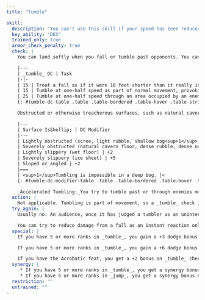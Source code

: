 ```yaml
---
title: "Tumble"

skill:
  description: "You can't use this skill if your speed has been reduced by armor, excess equipment, or loot."
  key_ability: "DEX"
  trained_only: true
  armor_check_penalty: true
  check: |
    You can land softly when you fall or tumble past opponents. You can also tumble to entertain an audience (as though using the _perform_ skill). The DCs for various tasks involving the _tumble_ skill are given on the table below.

    |---
    | _tumble_ DC | Task
    |-|-
    | 15 | Treat a fall as if it were 10 feet shorter than it really is when determining damage.
    | 15 | Tumble at one-half speed as part of normal movement, provoking no attacks of opportunity while doing so. Failure means you provoke attacks of opportunity normally. Check separately for each opponent you move past, in the order in which you pass them (player's choice of order in case of a tie). Each additional enemy after the first adds +2 to the _tumble_ DC.
    | 25 | Tumble at one-half speed through an area occupied by an enemy (over, under, or around the opponent) as part of normal movement, provoking no attacks of opportunity while doing so. Failure means you stop before entering the enemy-occupied area and provoke an attack of opportunity from that enemy. Check separately for each opponent. Each additional enemy after the first adds +2 to the _tumble_ DC.
    {: #tumble-dc-table .table .table-bordered .table-hover .table-striped data-caption="Table: Tumble DCs" }

    Obstructed or otherwise treacherous surfaces, such as natural cavern floors or undergrowth, are tough to tumble through. The DC for any _tumble_ check made to tumble into such a square is modified as indicated below.

    |---
    | Surface Is&hellip; | DC Modifier
    |---
    | Lightly obstructed (scree, light rubble, shallow bog<sup>1</sup>, undergrowth) | +2
    | Severely obstructed (natural cavern floor, dense rubble, dense undergrowth) | +5
    | Lightly slippery (wet floor) | +2
    | Severely slippery (ice sheet) | +5
    | Sloped or angled | +2
    |===
    | <sup>1</sup>Tumbling is impossible in a deep bog. |<
    {: #tumble-dc-modifier-table .table .table-bordered .table-hover .table-striped data-caption="Table: Tumble DC Modifiers" }

    _Accelerated Tumbling:_You try to tumble past or through enemies more quickly than normal. By accepting a -10 penalty on your _tumble_ checks, you can move at your full speed instead of one-half your speed.
  action: |
    Not applicable. Tumbling is part of movement, so a _tumble_ check is part of a move action.
  try_again: |
    Usually no. An audience, once it has judged a tumbler as an uninteresting performer, is not receptive to repeat performances.

    You can try to reduce damage from a fall as an instant reaction only once per fall.
  special: |
    If you have 5 or more ranks in _tumble_, you gain a +3 dodge bonus to AC when fighting defensively instead of the usual +2 dodge bonus to AC.

    If you have 5 or more ranks in _tumble_, you gain a +6 dodge bonus to AC when executing the total defense standard action instead of the usual +4 dodge bonus to AC.

    If you have the Acrobatic feat, you get a +2 bonus on _tumble_ checks.
  synergy: |
     * If you have 5 or more ranks in _tumble_, you get a synergy bonus on _balance_ and _jump_ checks.
     * If you have 5 or more ranks in _jump_, you get a synergy bonus on _tumble_ checks.
  restriction: ""
  untrained: ""
---
```

